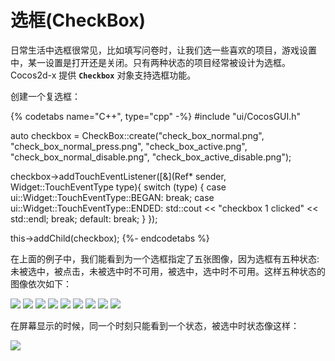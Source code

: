 # 选框(CheckBox)

日常生活中选框很常见，比如填写问卷时，让我们选一些喜欢的项目，游戏设置中，某一设置是打开还是关闭。只有两种状态的项目经常被设计为选框。Cocos2d-x 提供 __`Checkbox`__ 对象支持选框功能。

创建一个复选框：

{% codetabs name="C++", type="cpp" -%}
#include "ui/CocosGUI.h"

auto checkbox = CheckBox::create("check_box_normal.png",
                                 "check_box_normal_press.png",
                                 "check_box_active.png",
                                 "check_box_normal_disable.png",
                                 "check_box_active_disable.png");

checkbox->addTouchEventListener([&](Ref* sender, Widget::TouchEventType type){
        switch (type)
        {
                case ui::Widget::TouchEventType::BEGAN:
                        break;
                case ui::Widget::TouchEventType::ENDED:
                        std::cout << "checkbox 1 clicked" << std::endl;
                        break;
                default:
                        break;
        }
});

this->addChild(checkbox);
{%- endcodetabs %}

在上面的例子中，我们能看到为一个选框指定了五张图像，因为选框有五种状态: 未被选中，被点击，未被选中时不可用，被选中，选中时不可用。这样五种状态的图像依次如下：

![](../../en/ui_components/ui_components-img/CheckBox_Normal.png "") ![](../../en/basic_concepts/basic_concepts-img/smallSpacer.png "") ![](../../en/ui_components/ui_components-img/CheckBox_Press.png "") ![](../../en/basic_concepts/basic_concepts-img/smallSpacer.png "")
![](../../en/ui_components/ui_components-img/CheckBox_Disable.png "") ![](../../en/basic_concepts/basic_concepts-img/smallSpacer.png "")
![](../../en/ui_components/ui_components-img/CheckBoxNode_Normal.png "") ![](../../en/basic_concepts/basic_concepts-img/smallSpacer.png "")
![](../../en/ui_components/ui_components-img/CheckBoxNode_Disable.png "")

在屏幕显示的时候，同一个时刻只能看到一个状态，被选中时状态像这样：

![](ui_components-img/Checkbox_example.png "")
